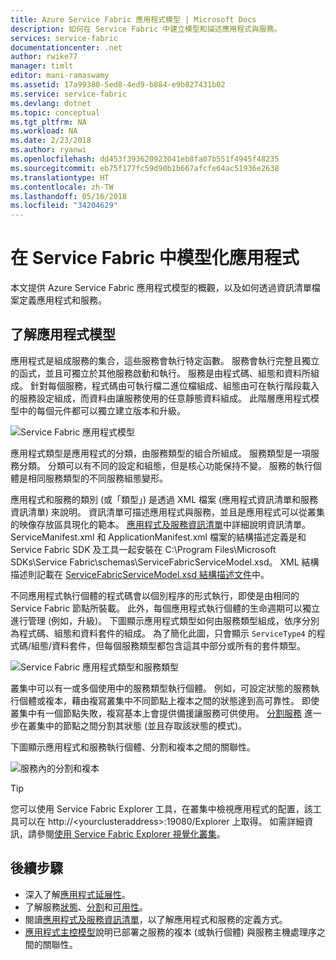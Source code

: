 ```yaml
---
title: Azure Service Fabric 應用程式模型 | Microsoft Docs
description: 如何在 Service Fabric 中建立模型和描述應用程式與服務。
services: service-fabric
documentationcenter: .net
author: rwike77
manager: timlt
editor: mani-ramaswamy
ms.assetid: 17a99380-5ed8-4ed9-b884-e9b827431b02
ms.service: service-fabric
ms.devlang: dotnet
ms.topic: conceptual
ms.tgt_pltfrm: NA
ms.workload: NA
ms.date: 2/23/2018
ms.author: ryanwi
ms.openlocfilehash: dd453f393620923041eb8fa07b551f4945f48235
ms.sourcegitcommit: eb75f177fc59d90b1b667afcfe64ac51936e2638
ms.translationtype: HT
ms.contentlocale: zh-TW
ms.lasthandoff: 05/16/2018
ms.locfileid: "34204629"
---
```

# <a name="model-an-application-in-service-fabric"></a>在 Service Fabric 中模型化應用程式
本文提供 Azure Service Fabric 應用程式模型的概觀，以及如何透過資訊清單檔案定義應用程式和服務。

## <a name="understand-the-application-model"></a>了解應用程式模型
應用程式是組成服務的集合，這些服務會執行特定函數。 服務會執行完整且獨立的函式，並且可獨立於其他服務啟動和執行。  服務是由程式碼、組態和資料所組成。 針對每個服務，程式碼由可執行檔二進位檔組成、組態由可在執行階段載入的服務設定組成，而資料由讓服務使用的任意靜態資料組成。 此階層應用程式模型中的每個元件都可以獨立建立版本和升級。

![Service Fabric 應用程式模型][appmodel-diagram]

應用程式類型是應用程式的分類，由服務類型的組合所組成。 服務類型是一項服務分類。 分類可以有不同的設定和組態，但是核心功能保持不變。 服務的執行個體是相同服務類型的不同服務組態變形。  

應用程式和服務的類別 (或「類型」) 是透過 XML 檔案 (應用程式資訊清單和服務資訊清單) 來說明。  資訊清單可描述應用程式與服務，並且是應用程式可以從叢集的映像存放區具現化的範本。  [應用程式及服務資訊清單](service-fabric-application-and-service-manifests.md)中詳細說明資訊清單。 ServiceManifest.xml 和 ApplicationManifest.xml 檔案的結構描述定義是和 Service Fabric SDK 及工具一起安裝在 C:\Program Files\Microsoft SDKs\Service Fabric\schemas\ServiceFabricServiceModel.xsd。 XML 結構描述則記載在 [ServiceFabricServiceModel.xsd 結構描述文件](service-fabric-service-model-schema.md)中。

不同應用程式執行個體的程式碼會以個別程序的形式執行，即使是由相同的 Service Fabric 節點所裝載。 此外，每個應用程式執行個體的生命週期可以獨立進行管理 (例如，升級)。 下圖顯示應用程式類型如何由服務類型組成，依序分別為程式碼、組態和資料套件的組成。 為了簡化此圖，只會顯示 `ServiceType4` 的程式碼/組態/資料套件，但每個服務類型都包含這其中部分或所有的套件類型。

![Service Fabric 應用程式類型和服務類型][cluster-imagestore-apptypes]

叢集中可以有一或多個使用中的服務類型執行個體。 例如，可設定狀態的服務執行個體或複本，藉由複寫叢集中不同節點上複本之間的狀態達到高可靠性。 即使叢集中有一個節點失敗，複寫基本上會提供備援讓服務可供使用。 [分割服務](service-fabric-concepts-partitioning.md) 進一步在叢集中的節點之間分割其狀態 (並且存取該狀態的模式)。

下圖顯示應用程式和服務執行個體、分割和複本之間的關聯性。

![服務內的分割和複本][cluster-application-instances]

> [!TIP]
> 您可以使用 Service Fabric Explorer 工具，在叢集中檢視應用程式的配置，該工具可以在 http://&lt;yourclusteraddress&gt;:19080/Explorer 上取得。 如需詳細資訊，請參閱[使用 Service Fabric Explorer 視覺化叢集](service-fabric-visualizing-your-cluster.md)。
> 
> 


## <a name="next-steps"></a>後續步驟
- 深入了解[應用程式延展性](service-fabric-concepts-scalability.md)。
- 了解服務[狀態](service-fabric-concepts-state.md)、[分割](service-fabric-concepts-partitioning.md)和[可用性](service-fabric-availability-services.md)。
- 閱讀[應用程式及服務資訊清單](service-fabric-application-and-service-manifests.md)，以了解應用程式和服務的定義方式。
- [應用程式主控模型](service-fabric-hosting-model.md)說明已部署之服務的複本 (或執行個體) 與服務主機處理序之間的關聯性。

<!--Image references-->
[appmodel-diagram]: ./media/service-fabric-application-model/application-model.png
[cluster-imagestore-apptypes]: ./media/service-fabric-application-model/cluster-imagestore-apptypes.png
[cluster-application-instances]: media/service-fabric-application-model/cluster-application-instances.png


